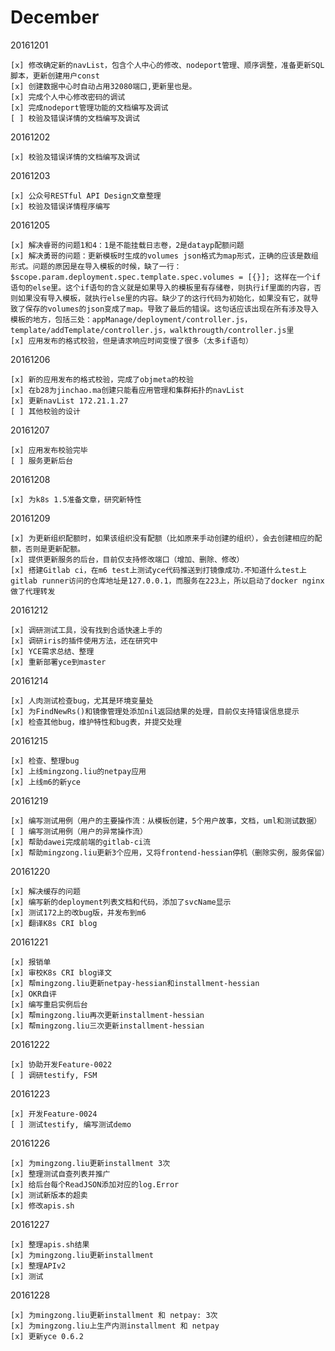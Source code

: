 December
========
20161201

    [x] 修改确定新的navList，包含个人中心的修改、nodeport管理、顺序调整，准备更新SQL脚本，更新创建用户const
    [x] 创建数据中心时自动占用32080端口,更新里也是。
    [x] 完成个人中心修改密码的调试
    [x] 完成nodeport管理功能的文档编写及调试
    [ ] 校验及错误详情的文档编写及调试

20161202

    [x] 校验及错误详情的文档编写及调试 

20161203

    [x] 公众号RESTful API Design文章整理
    [x] 校验及错误详情程序编写

20161205

    [x] 解决睿哥的问题1和4：1是不能挂载日志卷，2是datayp配额问题
    [x] 解决勇哥的问题：更新模板时生成的volumes json格式为map形式，正确的应该是数组形式。问题的原因是在导入模板的时候，缺了一行：$scope.param.deployment.spec.template.spec.volumes = [{}]; 这样在一个if语句的else里。这个if语句的含义就是如果导入的模板里有存储卷，则执行if里面的内容，否则如果没有导入模板，就执行else里的内容。缺少了的这行代码为初始化，如果没有它，就导致了保存的volumes的json变成了map。导致了最后的错误。这句话应该出现在所有涉及导入模板的地方，包括三处：appManage/deployment/controller.js，template/addTemplate/controller.js，walkthrougth/controller.js里
    [x] 应用发布的格式校验，但是请求响应时间变慢了很多（太多if语句）
    
20161206

    [x] 新的应用发布的格式校验，完成了objmeta的校验
    [x] 在b28为jinchao.ma创建只能看应用管理和集群拓扑的navList
    [x] 更新navList 172.21.1.27
    [ ] 其他校验的设计

20161207

    [x] 应用发布校验完毕
    [ ] 服务更新后台

20161208

    [x] 为k8s 1.5准备文章，研究新特性

20161209

    [x] 为更新组织配额时，如果该组织没有配额（比如原来手动创建的组织），会去创建相应的配额，否则是更新配额。
    [x] 提供更新服务的后台，目前仅支持修改端口（增加、删除、修改）
    [x] 搭建Gitlab ci，在m6 test上测试yce代码推送到打镜像成功.不知道什么test上gitlab runner访问的仓库地址是127.0.0.1，而服务在223上，所以启动了docker nginx 做了代理转发

20161212

    [x] 调研测试工具，没有找到合适快速上手的
    [x] 调研iris的插件使用方法，还在研究中
    [x] YCE需求总结、整理
    [x] 重新部署yce到master

20161214

    [x] 人肉测试检查bug，尤其是环境变量处
    [x] 为FindNewRs()和镜像管理处添加nil返回结果的处理，目前仅支持错误信息提示
    [x] 检查其他bug，维护特性和bug表，并提交处理

20161215

    [x] 检查、整理bug
    [x] 上线mingzong.liu的netpay应用
    [x] 上线m6的新yce

20161219

    [x] 编写测试用例（用户的主要操作流：从模板创建，5个用户故事，文档，uml和测试数据）
    [ ] 编写测试用例（用户的异常操作流） 
    [x] 帮助dawei完成前端的gitlab-ci流
    [x] 帮助mingzong.liu更新3个应用，又将frontend-hessian停机（删除实例，服务保留）

20161220
   
    [x] 解决缓存的问题
    [x] 编写新的deployment列表文档和代码，添加了svcName显示
    [x] 测试172上的改bug版，并发布到m6
    [x] 翻译K8s CRI blog

20161221

    [x] 报销单
    [x] 审校K8s CRI blog译文
    [x] 帮mingzong.liu更新netpay-hessian和installment-hessian
    [x] OKR自评
    [x] 编写重启实例后台
    [x] 帮mingzong.liu再次更新installment-hessian
    [x] 帮mingzong.liu三次更新installment-hessian

20161222

    [x] 协助开发Feature-0022
    [ ] 调研testify, FSM

20161223
    
    [x] 开发Feature-0024 
    [ ] 测试testify, 编写测试demo

20161226

    [x] 为mingzong.liu更新installment 3次
    [x] 整理测试自查列表并推广
    [x] 给后台每个ReadJSON添加对应的log.Error
    [x] 测试新版本的超卖   
    [x] 修改apis.sh

20161227

    [x] 整理apis.sh结果
    [x] 为mingzong.liu更新installment
    [x] 整理APIv2
    [x] 测试

20161228
    
    [x] 为mingzong.liu更新installment 和 netpay: 3次
    [x] 为mingzong.liu上生产内测installment 和 netpay
    [x] 更新yce 0.6.2
    
